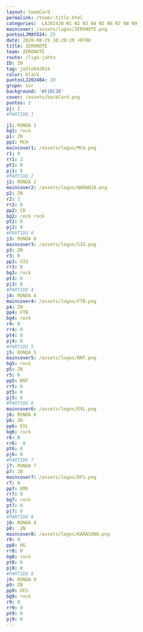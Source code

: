 ```yaml
---
layout: teamCard
permalink: /team/:title.html
categories:  LA2024JN N1 N2 N3 N4 N5 N6 N7 N8 N9
maincover: /assets/logos/ZERONOTE.png
puntosLJMAYO24: 25
date: 2020-08-29 10:29:20 +0700
title: ZERONOTE
team: ZERONOTE
route: /liga-johto
ID: ZN
tag: johto042024
color: black
puntosLJ202404: 20
grupo: sur
background: '#F16C38'
cover: /assets/backCard.png
puntos: 2
pj: 2
#PARTIDO 1

j1: RONDA 1
bg1: rock
p1: ZN
pp1: MCH
maincover1: /assets/logos/MCH.png
r1: 0
rr1: 2
pt1: 0
pj1: 0
#PARTIDO 2
j2: RONDA 2
maincover2: /assets/logos/NARANJA.png
p2: ZN
r2: 2
rr2: 0
pp2: CD
bg2: rock rock
pt2: 0
pj2: 0
#PARTIDO 0
j3: RONDA 0
maincover3: /assets/logos/SIG.png
p3: ZN
r3: 0
pp3: SIG
rr3: 0
bg3: rock
pt3: 0
pj3: 0
#PARTIDO 4
j4: RONDA 4
maincover4: /assets/logos/FTB.png
p4: ZN
pp4: FTB
bg4: rock 
r4: 0
rr4: 0
pt4: 0
pj4: 0
#PARTIDO 5
j5: RONDA 5
maincover5: /assets/logos/BNT.png
bg5: rock 
p5: ZN
r5: 0
pp5: BNT
rr5: 0
pt5: 0
pj5: 0
#PARTIDO 6
maincover6: /assets/logos/EVL.png
j6: RONDA 6
p6: ZN
pp6: EVL
bg6: rock
r6: 0
rr6:  0
pt6: 0
pj6: 0
#PARTIDO 7
j7: RONDA 7
p7: ZN
maincover7: /assets/logos/DFS.png
r7: 0
pp7: EME
rr7: 0
bg7: rock 
pt7: 0
pj7: 0
#PARTIDO 8
j8: RONDA 8
p8:  ZN
maincover8: /assets/logos/KARASUNO.png
r8: 0
pp8: HG
rr8: 0
bg8: rock 
pt8: 0
pj8: 0
#PARTIDO 9
j9: RONDA 9
p9: ZN
pp9: DES
bg9: rock
r9: 0
rr9: 0
pt9: 0
pj9: 0
---
```



